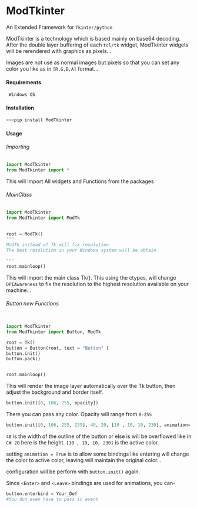 # ModTkinter

An Extended Framework for `Tkinter/python`

ModTkinter is a technology which is based mainly on base64 decoding. After the double layer buffering of each `tcl/tk` widget, ModTkinter widgets will be rerendered with graphics as pixels...

Images are not use as normal images but pixels so that you can set any color you like as in `[R,G,B,A]` format...

#### Requirements

     Windows OS


#### Installation
    
```python
>>>pip install ModTkinter
```

#### Usage
###### Importing
```python
import ModTkinter
from ModTkinter import *
```
This will import All widgets and Functions from the packages

###### MainClass
```python
import ModTkinter
from ModTkinter import ModTk

    
root = ModTk()
"""
ModTk instead of Tk will fix resolution 
The best resolution in your Windows system will be obtain

"""
root.mainloop()
```

This will import the main class Tk(). This using the ctypes, will change `DPIAwareness` to fix the resolution to the highest resolution available on your machine...


###### Button new Functions

```python

import ModTkinter
from ModTkinter import Button, ModTk

root = Tk()
button = Button(root, text = "Button" )
button.init()
button.pack()


root.mainloop()

```
This will render the image layer automatically over the Tk button, then adjust the background and border itself.

```python
button.init([0, 106, 255, opacity])
```
There you can pass any color. Opacity will range from `0-255`
```python
button.init([0, 106, 255, 255], 40, 20, [10 , 10, 10, 230], animation= True)
```

`40` is the width of the outline of the button or else is will be overflowed like in `C#`.
`20` here is the height.
`[10 , 10, 10, 230]` is the active color.

setting `animation = True` is to allow some bindings like entering will change the color to active color, leaving will maintain the original color...

configuration will be perform with `button.init()` again.

Since `<Enter>` and `<Leave>` bindings are used for animations, you can-

```python
button.enterbind = Your_Def
#You dun even have to pass in event
```












